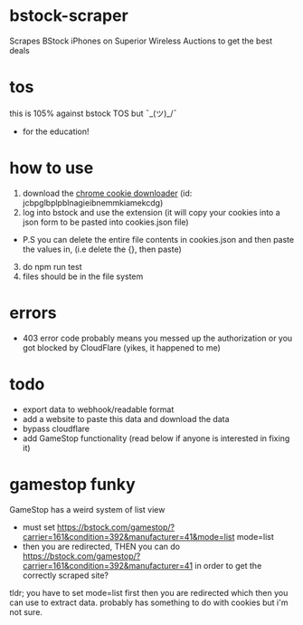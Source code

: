 # bstock-scraper
Scrapes BStock iPhones on Superior Wireless Auctions to get the best deals

# tos
this is 105% against bstock TOS but ¯\_(ツ)_/¯
- for the education!

# how to use
1. download the [chrome cookie downloader](https://chromewebstore.google.com/detail/copy-cookies/jcbpglbplpblnagieibnemmkiamekcdg) (id: jcbpglbplpblnagieibnemmkiamekcdg)
2. log into bstock and use the extension (it will copy your cookies into a json form to be pasted into cookies.json file) 
- P.S you can delete the entire file contents in cookies.json and then paste the values in, (i.e delete the {}, then paste)
3. do npm run test
4. files should be in the file system

# errors
- 403 error code probably means you messed up the authorization or you got blocked by CloudFlare (yikes, it happened to me)

# todo
- export data to webhook/readable format
- add a website to paste this data and download the data
- bypass cloudflare
- add GameStop functionality (read below if anyone is interested in fixing it)

# gamestop funky
GameStop has a weird system of list view
- must set https://bstock.com/gamestop/?carrier=161&condition=392&manufacturer=41&mode=list
mode=list
- then you are redirected, THEN you can do https://bstock.com/gamestop/?carrier=161&condition=392&manufacturer=41 in order to get the correctly scraped site?

tldr; you have to set mode=list first then you are redirected which then you can use to extract data. probably has something to do with cookies but i'm not sure.

